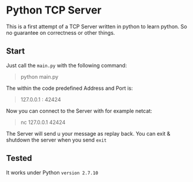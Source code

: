 # Python TCP Server
This is a first attempt of a TCP Server written in python to learn python. 
So no guarantee on correctness or other things.

## Start
Just call the `main.py` with the following command: 

> python main.py

The within the code predefined Address and Port is:
> 127.0.0.1 : 42424

Now you can connect to the Server with for example netcat:

> nc 127.0.0.1 42424

The Server will send u your message as replay back. You can exit & shutdown the server when you send `exit`

## Tested
It works under Python `version 2.7.10`


